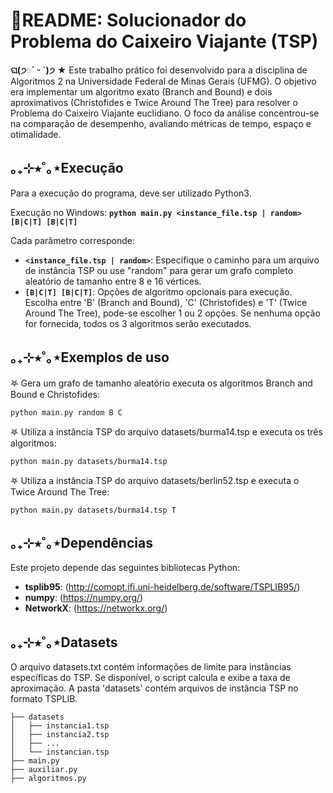 # 📃README: Solucionador do Problema do Caixeiro Viajante (TSP)
**ଘ(੭◌ˊ ᵕ ˋ)੭** ★ Este trabalho prático foi desenvolvido para a disciplina de Algoritmos 2 na Universidade Federal de Minas Gerais (UFMG). O objetivo era implementar um algoritmo exato (Branch and Bound) e dois aproximativos (Christofides e Twice Around The Tree) para resolver o Problema do Caixeiro Viajante euclidiano. O foco da análise concentrou-se na comparação de desempenho, avaliando métricas de tempo, espaço e otimalidade.

## ｡₊⊹⭒˚｡⋆Execução
Para a execução do programa, deve ser utilizado Python3.

Execução no Windows:
**```python main.py <instance_file.tsp | random> [B|C|T] [B|C|T]```**

Cada parâmetro corresponde:
* **```<instance_file.tsp | random>```**: Especifique o caminho para um arquivo de instância TSP ou use "random" para gerar um grafo completo aleatório de tamanho entre 8 e 16 vértices.
* **```[B|C|T] [B|C|T]```**: Opções de algoritmo opcionais para execução. Escolha entre 'B' (Branch and Bound), 'C' (Christofides) e 'T' (Twice Around The Tree), pode-se escolher 1 ou 2 opções. Se nenhuma opção for fornecida, todos os 3 algoritmos serão executados.

## ｡₊⊹⭒˚｡⋆Exemplos de uso
𖤐 Gera um grafo de tamanho aleatório executa os algoritmos Branch and Bound e Christofides:
```
python main.py random B C
```
𖤐 Utiliza a instância TSP do arquivo datasets/burma14.tsp e executa os três algoritmos:
```
python main.py datasets/burma14.tsp
```
𖤐 Utiliza a instância TSP do arquivo datasets/berlin52.tsp e executa o Twice Around The Tree:
```
python main.py datasets/burma14.tsp T
```
## ｡₊⊹⭒˚｡⋆Dependências
Este projeto depende das seguintes bibliotecas Python:
* **tsplib95**: (http://comopt.ifi.uni-heidelberg.de/software/TSPLIB95/)
* **numpy**: (https://numpy.org/)
* **NetworkX**: (https://networkx.org/)

## ｡₊⊹⭒˚｡⋆Datasets
O arquivo datasets.txt contém informações de limite para instâncias específicas do TSP. Se disponível, o script calcula e exibe a taxa de aproximação.
A pasta 'datasets' contém arquivos de instância TSP no formato TSPLIB.
```
├── datasets
│   ├── instancia1.tsp
│   ├── instancia2.tsp
│   ├── ...
│   └── instancian.tsp
├── main.py
├── auxiliar.py
├── algoritmos.py
```

